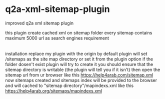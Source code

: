 # q2a-xml-sitemap-plugin
improved q2a xml sitemap plugin 

this plugin create cached xml on sitemap folder
every sitemap contains maximum 5000 url as search engines requirement
######
installation
replace my plugin with the origin 
by default plugin will set /sitemaps as the site map directory or set it from the plugin option
if the folder dosen't exist plugin will try to create it 
you should ensure that the sitemap directory is writable  (the plugin will tell you if it isn't)
then open the sitemap url from ur browser like this https://help4arab.com/sitemap.xml
now sitemaps created and sitemaps index will be provided to the browser and will cached to "sitemap directory"/mapindexs.xml like this https://help4arab.org/sitemaps/mapindexs.xml
